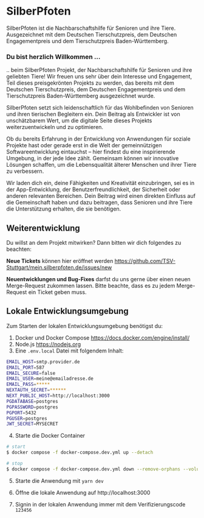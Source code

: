 # SilberPfoten

SilberPfoten ist die Nachbarschaftshilfe für Senioren und ihre Tiere. Ausgezeichnet mit dem Deutschen Tierschutzpreis, dem Deutschen Engagementpreis und dem Tierschutzpreis Baden-Württemberg.

### Du bist herzlich Willkommen ...
.. beim SilberPfoten Projekt, der Nachbarschaftshilfe für Senioren und ihre geliebten Tiere! Wir freuen uns sehr über dein Interesse und Engagement, Teil dieses preisgekrönten Projekts zu werden, das bereits mit dem Deutschen Tierschutzpreis, dem Deutschen Engagementpreis und dem Tierschutzpreis Baden-Württemberg ausgezeichnet wurde.

SilberPfoten setzt sich leidenschaftlich für das Wohlbefinden von Senioren und ihren tierischen Begleitern ein. Dein Beitrag als Entwickler ist von unschätzbarem Wert, um die digitale Seite dieses Projekts weiterzuentwickeln und zu optimieren.

Ob du bereits Erfahrung in der Entwicklung von Anwendungen für soziale Projekte hast oder gerade erst in die Welt der gemeinnützigen Softwareentwicklung eintauchst – hier findest du eine inspirierende Umgebung, in der jede Idee zählt. Gemeinsam können wir innovative Lösungen schaffen, um die Lebensqualität älterer Menschen und ihrer Tiere zu verbessern.

Wir laden dich ein, deine Fähigkeiten und Kreativität einzubringen, sei es in der App-Entwicklung, der Benutzerfreundlichkeit, der Sicherheit oder anderen relevanten Bereichen. Dein Beitrag wird einen direkten Einfluss auf die Gemeinschaft haben und dazu beitragen, dass Senioren und ihre Tiere die Unterstützung erhalten, die sie benötigen.

## Weiterentwicklung
Du willst an dem Projekt mitwirken? Dann bitten wir dich folgendes zu beachten:

**Neue Tickets** können hier eröffnet werden https://github.com/TSV-Stuttgart/mein.silberpfoten.de/issues/new

**Neuentwicklungen und Bug-Fixes** darfst du uns gerne über einen neuen Merge-Request zukommen lassen. Bitte beachte, dass es zu jedem Merge-Request ein Ticket geben muss.

## Lokale Entwicklungsumgebung
Zum Starten der lokalen Entwicklungsumgebung benötigst du:
1. Docker und Docker Compose https://docs.docker.com/engine/install/
2. Node.js https://nodejs.org
3. Eine `.env.local` Datei mit folgendem Inhalt:

```sh
EMAIL_HOST=smtp.provider.de
EMAIL_PORT=587
EMAIL_SECURE=false
EMAIL_USER=meine@emailadresse.de
EMAIL_PASS=*****
NEXTAUTH_SECRET=******
NEXT_PUBLIC_HOST=http://localhost:3000
PGDATABASE=postgres
PGPASSWORD=postgres
PGPORT=5432
PGUSER=postgres
JWT_SECRET=MYSECRET
```

4. Starte die Docker Container

```sh
# start
$ docker compose -f docker-compose.dev.yml up --detach

# stop
$ docker compose -f docker-compose.dev.yml down --remove-orphans --volumes --rmi=all
```

5. Starte die Anwendung mit `yarn dev`
6. Öffne die lokale Anwendung auf http://localhost:3000

7. Signin in der lokalen Anwendung immer mit dem Verifizierungscode `123456`